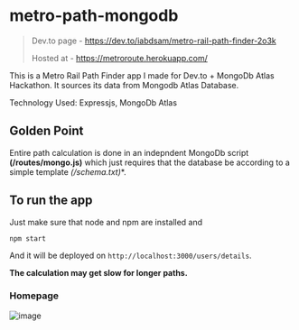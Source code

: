 # metro-path-mongodb

> Dev.to page - https://dev.to/iabdsam/metro-rail-path-finder-2o3k
> 
> Hosted at - https://metroroute.herokuapp.com/


This is a Metro Rail Path Finder app I made for Dev.to + MongoDb Atlas Hackathon. It sources its data from Mongodb Atlas Database.

Technology Used: Expressjs, MongoDb Atlas

## Golden Point
Entire path calculation is done in an indepndent MongoDb script **(/routes/mongo.js)** which just requires that the database be according to a simple template **(/schema*.txt)**.

## To run the app
Just make sure that node and npm are installed and 
```
npm start
```
And it will be deployed on `http://localhost:3000/users/details`.

**The calculation may get slow for longer paths.**

### Homepage
![image](https://user-images.githubusercontent.com/62374784/160750290-7b6671c9-44a1-44d8-af13-c3ecac3d46fd.png)

